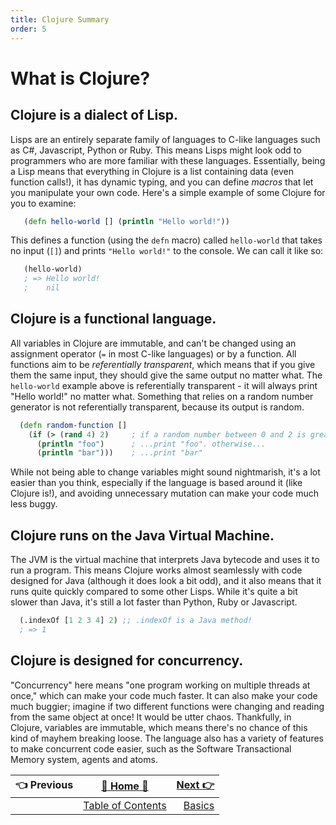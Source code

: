 ```yaml
---
title: Clojure Summary
order: 5
---
```

# What is Clojure?

## Clojure is a dialect of Lisp.

Lisps are an entirely separate family of languages to C-like languages such as C#, Javascript, Python or Ruby. This means Lisps might look odd to programmers who are more familiar with these languages. Essentially, being a Lisp means that everything in Clojure is a list containing data (even function calls!), it has dynamic typing, and you can define _macros_ that let you manipulate your own code. Here's a simple example of some Clojure for you to examine:

```clojure
   (defn hello-world [] (println "Hello world!"))
```

This defines a function (using the `defn` macro) called `hello-world` that takes no input (`[]`) and prints `"Hello world!"` to the console. We can call it like so:

```clojure
   (hello-world)
   ; => Hello world!
   ;    nil
```

## Clojure is a functional language.

All variables in Clojure are immutable, and can't be changed using an assignment operator (`=` in most C-like languages) or by a function. All functions aim to be _referentially transparent_, which means that if you give them the same input, they should give the same output no matter what. The `hello-world` example above is referentially transparent - it will always print "Hello world!" no matter what. Something that relies on a random number generator is not referentially transparent, because its output is random.

```clojure
  (defn random-function []
    (if (> (rand 4) 2)     ; if a random number between 0 and 2 is greater than 2...
      (println "foo")      ; ...print "foo". otherwise...
      (println "bar")))    ; ...print "bar"
```

While not being able to change variables might sound nightmarish, it's a lot easier than you think, especially if the language is based around it (like Clojure is!), and avoiding unnecessary mutation can make your code much less buggy.

## Clojure runs on the Java Virtual Machine.

The JVM is the virtual machine that interprets Java bytecode and uses it to run a program. This means Clojure works almost seamlessly with code designed for Java (although it does look a bit odd), and it also means that it runs quite quickly compared to some other Lisps. While it's quite a bit slower than Java, it's still a lot faster than Python, Ruby or Javascript.

```clojure
  (.indexOf [1 2 3 4] 2) ;; .indexOf is a Java method!
  ; => 1
```

## Clojure is designed for concurrency.

"Concurrency" here means "one program working on multiple threads at once," which can make your code much faster. It can also make your code much buggier; imagine if two different functions were changing and reading from the same object at once! It would be utter chaos. Thankfully, in Clojure, variables are immutable, which means there's no chance of this kind of mayhem breaking loose. The language also has a variety of features to make concurrent code easier, such as the Software Transactional Memory system, agents and atoms.


| :point_left: Previous | [:book: Home :book:](Clojure) | [Next :point_right:](Clojure-Basics)|
|:---|:---:|----:|
| | [Table of Contents](Clojure)  | [Basics](Clojure-Basics)|
